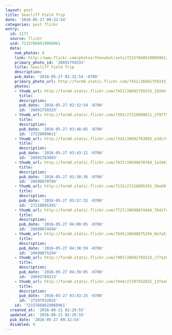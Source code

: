 ```yaml
---
layout: post
title: Seacliff Field Trip
date: '2016-05-27 09:32:54'
categories: post flickr
entry:
  id: 1171
  source: flickr
  uid: 72157668619068961
  data:
    num_photos: 9
    link: http://www.flickr.com/photos/thenobot/sets/72157668619068961/
    primary_photo_id: '26691759333'
    title: Seacliff Field Trip
    description: 
    pub_date: '2016-05-27 02:32:54 -0700'
    primary_photo_url: http://farm8.static.flickr.com/7451/26691759333_19294fc458_m.jpg
    photos:
    - thumb_url: http://farm8.static.flickr.com/7451/26691759333_19294fc458_s.jpg
      title: 
      description: 
      pub_date: '2016-05-27 02:32:54 -0700'
      id: '26691759333'
    - thumb_url: http://farm8.static.flickr.com/7393/27228089611_2f9775f8de_s.jpg
      title: 
      description: 
      pub_date: '2016-05-27 03:48:05 -0700'
      id: '27228089611'
    - thumb_url: http://farm8.static.flickr.com/7342/26691763883_e3dc74bcd0_s.jpg
      title: 
      description: 
      pub_date: '2016-05-27 03:43:12 -0700'
      id: '26691763883'
    - thumb_url: http://farm8.static.flickr.com/7037/26690870764_1a19422b3a_s.jpg
      title: 
      description: 
      pub_date: '2016-05-27 02:30:36 -0700'
      id: '26690870764'
    - thumb_url: http://farm8.static.flickr.com/7135/27228095391_56e6917ca4_s.jpg
      title: 
      description: 
      pub_date: '2016-05-27 03:57:33 -0700'
      id: '27228095391'
    - thumb_url: http://farm8.static.flickr.com/7727/26690874494_78417ca988_s.jpg
      title: 
      description: 
      pub_date: '2016-05-27 04:00:05 -0700'
      id: '26690874494'
    - thumb_url: http://farm8.static.flickr.com/7645/26690875294_0e7a515fc8_s.jpg
      title: 
      description: 
      pub_date: '2016-05-27 04:38:59 -0700'
      id: '26690875294'
    - thumb_url: http://farm8.static.flickr.com/7407/26691769123_c77a280324_s.jpg
      title: 
      description: 
      pub_date: '2016-05-27 04:39:05 -0700'
      id: '26691769123'
    - thumb_url: http://farm8.static.flickr.com/7444/27297932025_13feeb4839_s.jpg
      title: 
      description: 
      pub_date: '2016-05-27 03:43:25 -0700'
      id: '27297932025'
    id: '72157668619068961'
  created_at: '2016-06-21 02:26:55'
  updated_at: '2016-06-21 02:26:55'
  pub_date: '2016-05-27 09:32:54'
  disabled: 0
---
```

